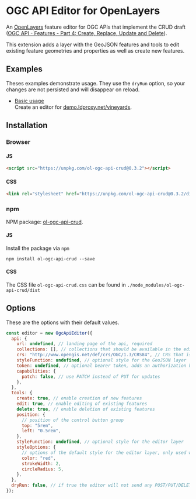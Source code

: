 # OGC API Editor for OpenLayers

An [OpenLayers](https://openlayers.org) feature editor for OGC APIs that implement the CRUD draft ([OGC API - Features - Part 4: Create, Replace, Update and Delete](http://docs.ogc.org/DRAFTS/20-002.html)).

This extension adds a layer with the GeoJSON features and tools to edit existing feature geometries and properties as well as create new features.

## Examples

Theses examples demonstrate usage. They use the `dryRun` option, so your changes are not persisted and will disappear on reload.

- [Basic usage](http://raw.githack.com/interactive-instruments/ol-ogc-api-crud/main/examples/basic.html)<br/>
  Create an editor for [demo.ldproxy.net/vineyards](https://demo.ldproxy.net/vineyards).

## Installation

### Browser

#### JS

```HTML
<script src="https://unpkg.com/ol-ogc-api-crud@0.3.2"></script>
```

#### CSS

```HTML
<link rel="stylesheet" href="https://unpkg.com/ol-ogc-api-crud@0.3.2/dist/ol-ogc-api-crud.css" />
```

### npm

NPM package: [ol-ogc-api-crud](https://www.npmjs.com/package/ol-ogc-api-crud).

#### JS

Install the package via `npm`

    npm install ol-ogc-api-crud --save

#### CSS

The CSS file `ol-ogc-api-crud.css` can be found in `./node_modules/ol-ogc-api-crud/dist`

## Options

These are the options with their default values.

```js
const editor = new OgcApiEditor({
  api: {
    url: undefined, // landing page of the api, required
    collections: [], // collections that should be available in the editor, currently only the first one is used
    crs: "http://www.opengis.net/def/crs/OGC/1.3/CRS84", // CRS that is used to read and write geometries, changing it only makes sense when the API supports [OGC API - Features - Part 2: Coordinate Reference Systems by Reference](https://docs.opengeospatial.org/is/18-058/18-058.html)
    styleFunction: undefined, // optional style for the GeoJSON layer
    token: undefined, // optional bearer token, adds an authorization header to api requests
    capabilities: {
      patch: false, // use PATCH instead of PUT for updates
    },
  },
  tools: {
    create: true, // enable creation of new features
    edit: true, // enable editing of existing features
    delete: true, // enable deletion of existing features
    position: {
      // position of the control button group
      top: "5rem",
      left: "0.5rem",
    },
    styleFunction: undefined, // optional style for the editor layer
    styleOptions: {
      // options of the default style for the editor layer, only used when styleFunction is not set
      color: "red",
      strokeWidth: 2,
      circleRadius: 5,
    },
  },
  dryRun: false, // if true the editor will not send any POST/PUT/DELETE requests to the API, they will be logged to the javascript console instead
});
```
